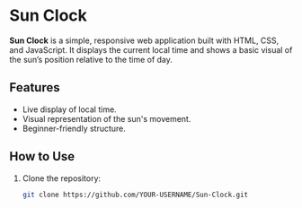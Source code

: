# Sun Clock

**Sun Clock** is a simple, responsive web application built with HTML, CSS, and JavaScript. It displays the current local time and shows a basic visual of the sun’s position relative to the time of day.

## Features

- Live display of local time.
- Visual representation of the sun's movement.
- Beginner-friendly structure.

## How to Use

1. Clone the repository:
   ```bash
   git clone https://github.com/YOUR-USERNAME/Sun-Clock.git
